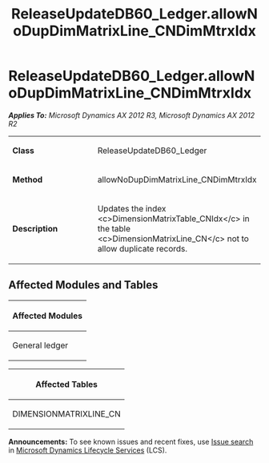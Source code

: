﻿---
title: ReleaseUpdateDB60_Ledger.allowNoDupDimMatrixLine_CNDimMtrxIdx
TOCTitle: ReleaseUpdateDB60_Ledger.allowNoDupDimMatrixLine_CNDimMtrxIdx
ms:assetid: fc5c9e91-96e1-c770-2953-cc508af99e1f
ms:mtpsurl: https://msdn.microsoft.com/en-us/library/JJ720106(v=AX.60)
ms:contentKeyID: 49712412
ms.date: 05/18/2015
mtps_version: v=AX.60
---

# ReleaseUpdateDB60\_Ledger.allowNoDupDimMatrixLine\_CNDimMtrxIdx 


_**Applies To:** Microsoft Dynamics AX 2012 R3, Microsoft Dynamics AX 2012 R2_

<table>
<colgroup>
<col style="width: 50%" />
<col style="width: 50%" />
</colgroup>
<tbody>
<tr class="odd">
<td><p><strong>Class</strong></p></td>
<td><p>ReleaseUpdateDB60_Ledger</p></td>
</tr>
<tr class="even">
<td><p><strong>Method</strong></p></td>
<td><p>allowNoDupDimMatrixLine_CNDimMtrxIdx</p></td>
</tr>
<tr class="odd">
<td><p><strong>Description</strong></p></td>
<td><p>Updates the index &lt;c&gt;DimensionMatrixTable_CNIdx&lt;/c&gt; in the table &lt;c&gt;DimensionMatrixLine_CN&lt;/c&gt; not to allow duplicate records.</p></td>
</tr>
</tbody>
</table>


## Affected Modules and Tables

<table>
<colgroup>
<col style="width: 100%" />
</colgroup>
<thead>
<tr class="header">
<th><p>Affected Modules</p></th>
</tr>
</thead>
<tbody>
<tr class="odd">
<td><p>General ledger</p></td>
</tr>
</tbody>
</table>


<table>
<colgroup>
<col style="width: 100%" />
</colgroup>
<thead>
<tr class="header">
<th><p>Affected Tables</p></th>
</tr>
</thead>
<tbody>
<tr class="odd">
<td><p>DIMENSIONMATRIXLINE_CN</p></td>
</tr>
</tbody>
</table>

  
**Announcements:** To see known issues and recent fixes, use [Issue search](http://go.microsoft.com/fwlink/?linkid=389258) in [Microsoft Dynamics Lifecycle Services](http://go.microsoft.com/fwlink/?linkid=306505) (LCS).

